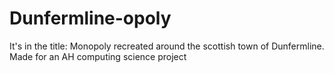 # Dunfermline-opoly
It's in the title: Monopoly recreated around the scottish town of Dunfermline. Made for an AH computing science project
